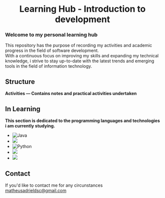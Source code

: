
# <center> Learning Hub - Introduction to development </center>
### Welcome to my personal learning hub </br>
This repository has the purpose of recording my activities and academic progress in the field of software development. </br>
With a continuous focus on improving my skills and expanding my technical knowledge, i strive to stay up-to-date with the latest trends and emerging tools in the field of information technology.

## Structure
**Activities  —  Contains notes and practical activities undertaken**

## In Learning
**This section is dedicated to the programming languages and technologies i am currently studying.**

* ![Java](https://img.shields.io/badge/java-%23ED8B00.svg?style=for-the-badge&logo=openjdk&logoColor=white)
* <img src="https://img.shields.io/badge/JavaScript-323330?style=for-the-badge&logo=javascript&logoColor=F7DF1E" />
* ![Python](https://img.shields.io/badge/python-3670A0?style=for-the-badge&logo=python&logoColor=ffdd54)
* <img src="https://img.shields.io/badge/CSS3-1572B6?style=for-the-badge&logo=css3&logoColor=white" />
* <img src="https://img.shields.io/badge/HTML5-E34F26?style=for-the-badge&logo=html5&logoColor=white" />




## Contact
If you'd like to contact me for any circunstances [matheusadrieldsc@gmail.com](mailto:matheusadrieldsc@gmail.com)
